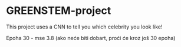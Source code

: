 # GREENSTEM-project

This project uses a CNN to tell you which celebrity you look like! 

Epoha 30 - mse 3.8
(ako neće biti dobart, proći će kroz još 30 epoha)